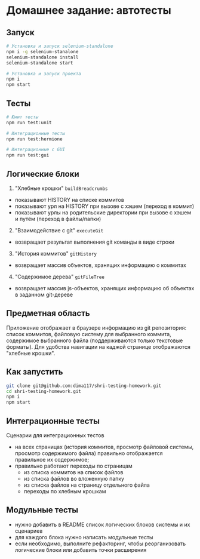 # Домашнее задание: автотесты

## Запуск

```sh
# Установка и запуск selenium-standalone
npm i -g selenium-stanalone
selenium-standalone install
selenium-standalone start

# Установка и запуск проекта
npm i
npm start
```

## Тесты
```sh
# Юнит тесты
npm run test:unit

# Интеграционные тесты
npm run test:hermione

# Интеграционные с GUI
npm run test:gui
```

## Логические блоки
1. "Хлебные крошки" `buildBreadcrumbs`
  * показывают HISTORY на списке коммитов
  * показывают урл на HISTORY при вызове с хэшем (переход в коммит)
  * показывают урлы на родительские директории при вызове с хэшем и путём (переход в файлы/папки)
2. "Взаимодействие с git" `executeGit`
  * возвращает результат выполнения git команды в виде строки
3. "История коммитов" `gitHistory`
  * возвращает массив объектов, хранящих информацию о коммитах
4. "Содержимое дерева" `gitFileTree`
  * возвращает массив js-объектов, хранящих информацию об объектах в заданном git-дереве

## Предметная область

Приложение отображает в браузере информацию из git репозитория: список коммитов, файловую систему для выбранного коммита, содержимое выбранного файла (поддерживаются только текстовые форматы). Для удобства навигации на каджой странице отображаются "хлебные крошки".

## Как запустить

```sh
git clone git@github.com:dima117/shri-testing-homework.git
cd shri-testing-homework.git
npm i
npm start
```

## Интеграционные тесты

Сценарии для интеграционных тестов

- на всех страницах (история коммитов, просмотр файловой системы, просмотр содержимого файла) правильно отображается правильное их содержимое;
- правильно работают переходы по страницам
  - из списка коммитов на список файлов
  - из списка файлов во вложенную папку
  - из списка файлов на страницу отдельного файла
  - переходы по хлебным крошкам

## Модульные тесты

- нужно добавить в README список логических блоков системы и их сценариев
- для каждого блока нужно написать модульные тесты
- если необходимо, выполните рефакторинг, чтобы реорганизовать логические блоки или добавить точки расширения

